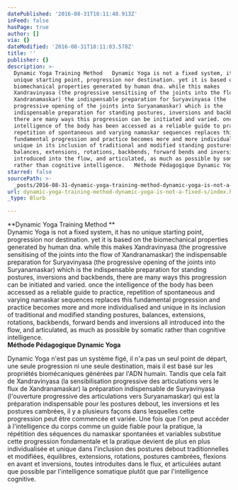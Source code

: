 ```yaml
---
datePublished: '2016-08-31T18:11:48.913Z'
inFeed: false
hasPage: true
author: []
via: {}
dateModified: '2016-08-31T18:11:03.578Z'
title: ''
publisher: {}
description: >-
  Dynamic Yoga Training Method   Dynamic Yoga is not a fixed system, it has no
  unique starting point, progression nor destination. yet it is based on the
  biomechanical properties generated by human dna. while this makes
  Xandravinyasa (the progressive sensitising of the joints into the flow of
  Xandranamaskar) the indispensable preparation for Suryavinyasa (the
  progressive opening of the joints into Suryanamaskar) which is the
  indispensable preparation for standing postures, inversions and backbends,
  there are many ways this progression can be initiated and varied. once the
  intelligence of the body has been accessed as a reliable guide to practice,
  repetition of spontaneous and varying namaskar sequences replaces this
  fundamental progression and practice becomes more and more individualised and
  unique in its inclusion of traditional and modified standing postures,
  balances, extensions, rotations, backbends, forward bends and inversions all
  introduced into the flow, and articulated, as much as possible by somatic
  rather than cognitive intelligence.   Méthode Pédagogique Dynamic Yoga 
starred: false
sourcePath: >-
  _posts/2016-08-31-dynamic-yoga-training-method-dynamic-yoga-is-not-a-fixed-s.md
url: dynamic-yoga-training-method-dynamic-yoga-is-not-a-fixed-s/index.html
_type: Blurb

---
```

**Dynamic Yoga Training Method **  
Dynamic Yoga is not a fixed system, it has no unique starting point, progression nor destination. yet it is based on the biomechanical properties generated by human dna. while this makes Xandravinyasa (the progressive sensitising of the joints into the flow of Xandranamaskar) the indispensable preparation for Suryavinyasa (the progressive opening of the joints into Suryanamaskar) which is the indispensable preparation for standing postures, inversions and backbends, there are many ways this progression can be initiated and varied. once the intelligence of the body has been accessed as a reliable guide to practice, repetition of spontaneous and varying namaskar sequences replaces this fundamental progression and practice becomes more and more individualised and unique in its inclusion of traditional and modified standing postures, balances, extensions, rotations, backbends, forward bends and inversions all introduced into the flow, and articulated, as much as possible by somatic rather than cognitive intelligence.   
**Méthode Pédagogique Dynamic Yoga**

Dynamic Yoga n'est pas un système figé, il n'a pas un seul point de départ, une seule progression ni une seule destination, mais il est basé sur les propriétés biomécaniques générées par l'ADN humain. Tandis que cela fait de Xandravinyasa (la sensibilisation progressive des articulations vers le flux de Xandranamaskar) la préparation indispensable de Suryavinyasa (l'ouverture progressive des articulations vers Suryanamaskar) qui est la préparation indispensable pour les postures debout, les inversions et les postures cambrées, il y a plusieurs façons dans lesquelles cette progression peut être commencée et variée. Une fois que l'on peut accéder à l'intelligence du corps comme un guide fiable pour la pratique, la répétition des séquences du namaskar spontanées et variables substitue cette progression fondamentale et la pratique devient de plus en plus individualisée et unique dans l'inclusion des postures debout traditionnelles et modifiées, équilibres, extensions, rotations, postures cambrées, flexions en avant et inversions, toutes introduites dans le flux, et articulées autant que possible par l'intelligence somatique plutôt que par l'intelligence cognitive.